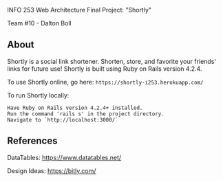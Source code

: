 INFO 253 Web Architecture Final Project: "Shortly"

Team #10 - Dalton Boll


About
-----
Shortly is a social link shortener. Shorten, store, and favorite your friends' links for future use! Shortly is built using Ruby on Rails version 4.2.4.

To use Shortly online, go here: `https://shortly-i253.herokuapp.com/`

To run Shortly locally: 
```
Have Ruby on Rails version 4.2.4+ installed.
Run the command 'rails s' in the project directory.
Navigate to `http://localhost:3000/`
```


References
----------
DataTables: https://www.datatables.net/

Design Ideas: https://bitly.com/

